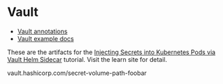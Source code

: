 # Vault

- [Vault annotations](https://developer.hashicorp.com/vault/docs/platform/k8s/injector/annotations)
- [Vault example docs](https://devopscube.com/vault-agent-injector-tutorial/)

These are the artifacts for the [Injecting Secrets into Kubernetes Pods via
Vault Helm Sidecar](https://learn.hashicorp.com/vault/kubernetes/sidecar)
tutorial. Visit the learn site for detail.

vault.hashicorp.com/secret-volume-path-foobar
